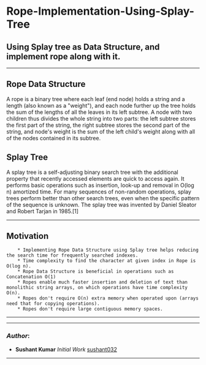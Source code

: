 # Rope-Implementation-Using-Splay-Tree
## Using Splay tree as Data Structure, and implement rope along with it.
*************************************
## Rope Data Structure
A rope is a binary tree where each leaf (end node) holds a string and a length (also known as a "weight"), and each node further up the tree holds the sum of the lengths of all the leaves in its left subtree. A node with two children thus divides the whole string into two parts: the left subtree stores the first part of the string, the right subtree stores the second part of the string, and node's weight is the sum of the left child's weight along with all of the nodes contained in its subtree.

## Splay Tree
A splay tree is a self-adjusting binary search tree with the additional property that recently accessed elements are quick to access again. It performs basic operations such as insertion, look-up and removal in O(log n) amortized time. For many sequences of non-random operations, splay trees perform better than other search trees, even when the specific pattern of the sequence is unknown. The splay tree was invented by Daniel Sleator and Robert Tarjan in 1985.[1]
*************************************
## Motivation
```
    * Implementing Rope Data Structure using Splay tree helps reducing the search time for frequently searched indexes.
    * Time complexity to find the character at given index in Rope is O(log n).
    * Rope Data Structure is beneficial in operations such as Concatenation O(1)
    * Ropes enable much faster insertion and deletion of text than monolithic string arrays, on which operations have time complexity O(n).
    * Ropes don't require O(n) extra memory when operated upon (arrays need that for copying operations).
    * Ropes don't require large contiguous memory spaces.
```
*************************************

***************************************
### *Author*:

- **Sushant Kumar** *Initial Work* [sushant032](https://github.com/sushant032)

***************************************
